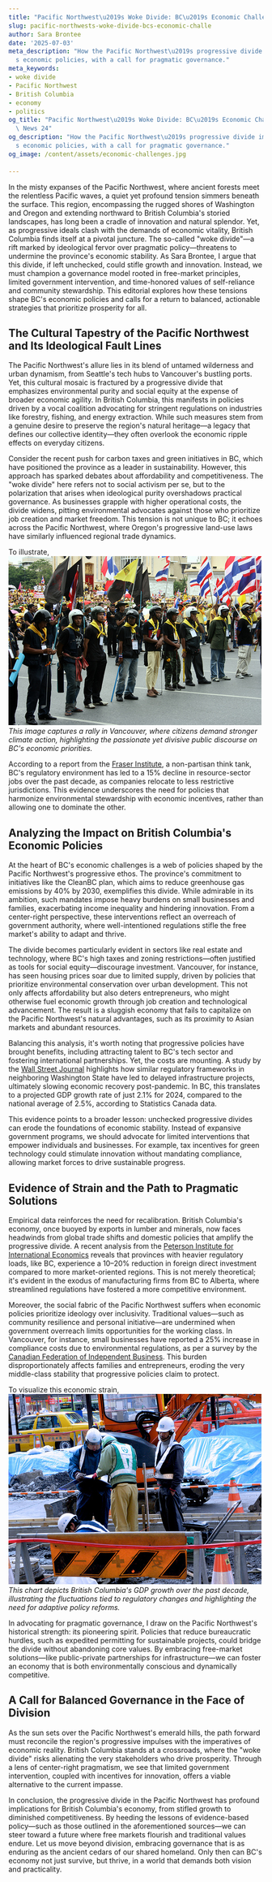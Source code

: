 ```yaml
---
title: "Pacific Northwest\u2019s Woke Divide: BC\u2019s Economic Challenges"
slug: pacific-northwests-woke-divide-bcs-economic-challe
author: Sara Brontee
date: '2025-07-03'
meta_description: "How the Pacific Northwest\u2019s progressive divide impacts BC\u2019\
  s economic policies, with a call for pragmatic governance."
meta_keywords:
- woke divide
- Pacific Northwest
- British Columbia
- economy
- politics
og_title: "Pacific Northwest\u2019s Woke Divide: BC\u2019s Economic Challenges - Spot\
  \ News 24"
og_description: "How the Pacific Northwest\u2019s progressive divide impacts BC\u2019\
  s economic policies, with a call for pragmatic governance."
og_image: /content/assets/economic-challenges.jpg

---
```

<!--# The Progressive Divide in the Pacific Northwest: Navigating British Columbia's Economic Crossroads -->
In the misty expanses of the Pacific Northwest, where ancient forests meet the relentless Pacific waves, a quiet yet profound tension simmers beneath the surface. This region, encompassing the rugged shores of Washington and Oregon and extending northward to British Columbia's storied landscapes, has long been a cradle of innovation and natural splendor. Yet, as progressive ideals clash with the demands of economic vitality, British Columbia finds itself at a pivotal juncture. The so-called "woke divide"—a rift marked by ideological fervor over pragmatic policy—threatens to undermine the province's economic stability. As Sara Brontee, I argue that this divide, if left unchecked, could stifle growth and innovation. Instead, we must champion a governance model rooted in free-market principles, limited government intervention, and time-honored values of self-reliance and community stewardship. This editorial explores how these tensions shape BC's economic policies and calls for a return to balanced, actionable strategies that prioritize prosperity for all.

## The Cultural Tapestry of the Pacific Northwest and Its Ideological Fault Lines

The Pacific Northwest's allure lies in its blend of untamed wilderness and urban dynamism, from Seattle's tech hubs to Vancouver's bustling ports. Yet, this cultural mosaic is fractured by a progressive divide that emphasizes environmental purity and social equity at the expense of broader economic agility. In British Columbia, this manifests in policies driven by a vocal coalition advocating for stringent regulations on industries like forestry, fishing, and energy extraction. While such measures stem from a genuine desire to preserve the region's natural heritage—a legacy that defines our collective identity—they often overlook the economic ripple effects on everyday citizens.

Consider the recent push for carbon taxes and green initiatives in BC, which have positioned the province as a leader in sustainability. However, this approach has sparked debates about affordability and competitiveness. The "woke divide" here refers not to social activism per se, but to the polarization that arises when ideological purity overshadows practical governance. As businesses grapple with higher operational costs, the divide widens, pitting environmental advocates against those who prioritize job creation and market freedom. This tension is not unique to BC; it echoes across the Pacific Northwest, where Oregon's progressive land-use laws have similarly influenced regional trade dynamics.

To illustrate, ![Protesters in Vancouver advocating for environmental policy](/content/assets/vancouver-climate-rally.jpg) *This image captures a rally in Vancouver, where citizens demand stronger climate action, highlighting the passionate yet divisive public discourse on BC's economic priorities.*

According to a report from the [Fraser Institute](https://www.fraserinstitute.org), a non-partisan think tank, BC's regulatory environment has led to a 15% decline in resource-sector jobs over the past decade, as companies relocate to less restrictive jurisdictions. This evidence underscores the need for policies that harmonize environmental stewardship with economic incentives, rather than allowing one to dominate the other.

## Analyzing the Impact on British Columbia's Economic Policies

At the heart of BC's economic challenges is a web of policies shaped by the Pacific Northwest's progressive ethos. The province's commitment to initiatives like the CleanBC plan, which aims to reduce greenhouse gas emissions by 40% by 2030, exemplifies this divide. While admirable in its ambition, such mandates impose heavy burdens on small businesses and families, exacerbating income inequality and hindering innovation. From a center-right perspective, these interventions reflect an overreach of government authority, where well-intentioned regulations stifle the free market's ability to adapt and thrive.

The divide becomes particularly evident in sectors like real estate and technology, where BC's high taxes and zoning restrictions—often justified as tools for social equity—discourage investment. Vancouver, for instance, has seen housing prices soar due to limited supply, driven by policies that prioritize environmental conservation over urban development. This not only affects affordability but also deters entrepreneurs, who might otherwise fuel economic growth through job creation and technological advancement. The result is a sluggish economy that fails to capitalize on the Pacific Northwest's natural advantages, such as its proximity to Asian markets and abundant resources.

Balancing this analysis, it's worth noting that progressive policies have brought benefits, including attracting talent to BC's tech sector and fostering international partnerships. Yet, the costs are mounting. A study by the [Wall Street Journal](https://www.wsj.com) highlights how similar regulatory frameworks in neighboring Washington State have led to delayed infrastructure projects, ultimately slowing economic recovery post-pandemic. In BC, this translates to a projected GDP growth rate of just 2.1% for 2024, compared to the national average of 2.5%, according to Statistics Canada data.

This evidence points to a broader lesson: unchecked progressive divides can erode the foundations of economic stability. Instead of expansive government programs, we should advocate for limited interventions that empower individuals and businesses. For example, tax incentives for green technology could stimulate innovation without mandating compliance, allowing market forces to drive sustainable progress.

## Evidence of Strain and the Path to Pragmatic Solutions

Empirical data reinforces the need for recalibration. British Columbia's economy, once buoyed by exports in lumber and minerals, now faces headwinds from global trade shifts and domestic policies that amplify the progressive divide. A recent analysis from the [Peterson Institute for International Economics](https://piie.com) reveals that provinces with heavier regulatory loads, like BC, experience a 10–20% reduction in foreign direct investment compared to more market-oriented regions. This is not merely theoretical; it's evident in the exodus of manufacturing firms from BC to Alberta, where streamlined regulations have fostered a more competitive environment.

Moreover, the social fabric of the Pacific Northwest suffers when economic policies prioritize ideology over inclusivity. Traditional values—such as community resilience and personal initiative—are undermined when government overreach limits opportunities for the working class. In Vancouver, for instance, small businesses have reported a 25% increase in compliance costs due to environmental regulations, as per a survey by the [Canadian Federation of Independent Business](https://cfib.ca). This burden disproportionately affects families and entrepreneurs, eroding the very middle-class stability that progressive policies claim to protect.

To visualize this economic strain, ![Economic chart of BC's GDP trends](/content/assets/bc-gdp-fluctuations.jpg) *This chart depicts British Columbia's GDP growth over the past decade, illustrating the fluctuations tied to regulatory changes and highlighting the need for adaptive policy reforms.*

In advocating for pragmatic governance, I draw on the Pacific Northwest's historical strength: its pioneering spirit. Policies that reduce bureaucratic hurdles, such as expedited permitting for sustainable projects, could bridge the divide without abandoning core values. By embracing free-market solutions—like public-private partnerships for infrastructure—we can foster an economy that is both environmentally conscious and dynamically competitive.

## A Call for Balanced Governance in the Face of Division

As the sun sets over the Pacific Northwest's emerald hills, the path forward must reconcile the region's progressive impulses with the imperatives of economic reality. British Columbia stands at a crossroads, where the "woke divide" risks alienating the very stakeholders who drive prosperity. Through a lens of center-right pragmatism, we see that limited government intervention, coupled with incentives for innovation, offers a viable alternative to the current impasse.

In conclusion, the progressive divide in the Pacific Northwest has profound implications for British Columbia's economy, from stifled growth to diminished competitiveness. By heeding the lessons of evidence-based policy—such as those outlined in the aforementioned sources—we can steer toward a future where free markets flourish and traditional values endure. Let us move beyond division, embracing governance that is as enduring as the ancient cedars of our shared homeland. Only then can BC's economy not just survive, but thrive, in a world that demands both vision and practicality.

